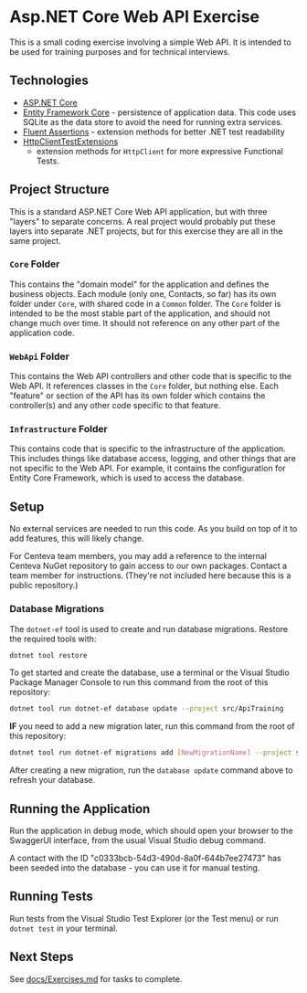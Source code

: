 # Asp.NET Core Web API Exercise

This is a small coding exercise involving a simple Web API.  It is intended to
be used for training purposes and for technical interviews.

## Technologies

- [ASP.NET
  Core](https://docs.microsoft.com/en-us/aspnet/core/?view=aspnetcore-8.0)
- [Entity Framework Core](https://docs.microsoft.com/en-us/ef/core/) -
  persistence of application data.  This code uses SQLite as the data store to
  avoid the need for running extra services.
- [Fluent Assertions](https://fluentassertions.com/) - extension methods for
  better .NET test readability
- [HttpClientTestExtensions](https://github.com/ardalis/HttpClientTestExtensions)
  - extension methods for `HttpClient` for more expressive Functional Tests.

## Project Structure

This is a standard ASP.NET Core Web API application, but with three "layers"
to separate concerns.  A real project would probably put these layers 
into separate .NET projects, but for this exercise they are all in the same 
project.

### `Core` Folder

This contains the "domain model" for the application and defines the business
objects.  Each module (only one, Contacts, so far) has its own folder
under `Core`, with shared code in a `Common` folder.  The `Core` folder is 
intended to be the most stable part of the application, and should not change 
much over time.  It should not reference on any other part of the application 
code.

### `WebApi` Folder

This contains the Web API controllers and other code that is specific to the
Web API.  It references classes in the `Core` folder, but nothing else.  Each
"feature" or section of the API has its own folder which contains the 
controller(s) and any other code specific to that feature.

### `Infrastructure` Folder

This contains code that is specific to the infrastructure of the application.
This includes things like database access, logging, and other things that are
not specific to the Web API.  For example, it contains the configuration
for Entity Core Framework, which is used to access the database.

## Setup

No external services are needed to run this code.  As you build on top of it to
add features, this will likely change.

For Centeva team members, you may add a reference to the internal Centeva NuGet
repository to gain access to our own packages.  Contact a team member for
instructions.  (They're not included here because this is a public repository.)

### Database Migrations

The `dotnet-ef` tool is used to create and run database migrations.  Restore the
required tools with:

```sh
dotnet tool restore
```

To get started and create the database, use a terminal or the Visual Studio
Package Manager Console to run this command from the root of this repository:

```sh
dotnet tool run dotnet-ef database update --project src/ApiTraining
```

**IF** you need to add a new migration later, run this command from the root of this
repository:

```sh
dotnet tool run dotnet-ef migrations add [NewMigrationName] --project src/ApiTraining
```

After creating a new migration, run the `database update` command above to
refresh your database.

## Running the Application

Run the application in debug mode, which should open your browser to the
SwaggerUI interface, from the usual Visual Studio debug command.

A contact with the ID "c0333bcb-54d3-490d-8a0f-644b7ee27473" has been seeded
into the database - you can use it for manual testing.

## Running Tests

Run tests from the Visual Studio Test Explorer (or the Test menu) or run `dotnet
test` in your terminal.

## Next Steps

See [docs/Exercises.md](docs/Exercises.md) for tasks to complete.
